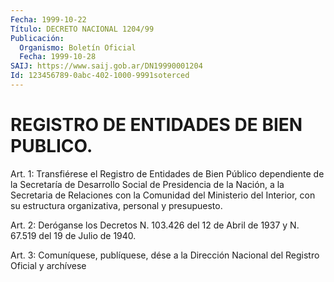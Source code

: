 ```yaml
---
Fecha: 1999-10-22
Título: DECRETO NACIONAL 1204/99
Publicación:
  Organismo: Boletín Oficial
  Fecha: 1999-10-28
SAIJ: https://www.saij.gob.ar/DN19990001204
Id: 123456789-0abc-402-1000-9991soterced
---
```

# REGISTRO DE ENTIDADES DE BIEN PUBLICO.

<a id="1"></a>
Art. 1: Transfiérese el Registro de Entidades  de Bien Público dependiente de la Secretaría de Desarrollo Social de Presidencia de la  Nación,  a  la  Secretaria  de Relaciones con la Comunidad  del Ministerio del Interior, con su estructura organizativa, personal y presupuesto.

<a id="2"></a>
Art. 2: Deróganse los Decretos N. 103.426 del 12 de Abril de 1937 y N. 67.519 del 19 de Julio de 1940.

<a id="3"></a>
Art. 3: Comuníquese, publíquese,  dése a la Dirección Nacional del Registro Oficial y archívese